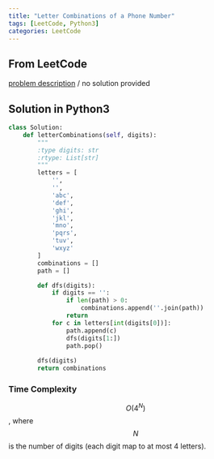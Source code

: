 ```yaml
---
title: "Letter Combinations of a Phone Number"
tags: [LeetCode, Python3]
categories: LeetCode
---
```


## From LeetCode
[problem description](https://leetcode.com/problems/letter-combinations-of-a-phone-number/)
/
no solution provided

## Solution in Python3
```python
class Solution:
    def letterCombinations(self, digits):
        """
        :type digits: str
        :rtype: List[str]
        """
        letters = [
            '',
            '',
            'abc',
            'def',
            'ghi',
            'jkl',
            'mno',
            'pqrs',
            'tuv',
            'wxyz'
        ]       
        combinations = []
        path = []

        def dfs(digits):
            if digits == '':
                if len(path) > 0:
                    combinations.append(''.join(path))
                return
            for c in letters[int(digits[0])]:
                path.append(c)
                dfs(digits[1:])
                path.pop()
                
        dfs(digits)
        return combinations
```
### Time Complexity
$$O(4^N)$$, where $$N$$ is the number of digits (each digit map to at most 4 letters).
